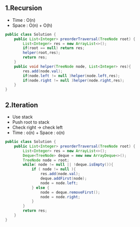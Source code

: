 ## 1.Recursion
* Time : O(n)
* Space : O(n) + O(h)


```java
public class Solution {
    public List<Integer> preorderTraversal(TreeNode root) {
        List<Integer> res = new ArrayList<>();
        if(root == null) return res;
        helper(root,res);
        return res;
    }
    public void helper(TreeNode node, List<Integer> res){
        res.add(node.val);
        if(node.left != null )helper(node.left,res);
        if(node.right != null )helper(node.right,res);
    }
}
```

## 2.Iteration
* Use stack
* Push root to stack
* Check right -> check left
* Time : o(n) + Space : o(n)

```java
public class Solution {
    public List<Integer> preorderTraversal(TreeNode root) {
        List<Integer> res = new ArrayList<>();
        Deque<TreeNode> deque = new new ArrayDeque<>();
        TreeNode node = root;
        while( node != null || !deque.isEmpty()){
            if ( node != null ){
                res.add(node.val);
                deque.addFirst(node);
                node = node.left;
            } else {
                node = deque.removeFirst(); 
                node = node.right;
            }
        }
        return res;
    }
}

```